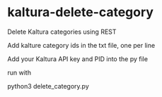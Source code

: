 # kaltura-delete-category
Delete Kaltura categories using REST

Add kalture category ids in the txt file, one per line

Add your Kaltura API key and PID into the py file

run with

python3 delete_category.py

